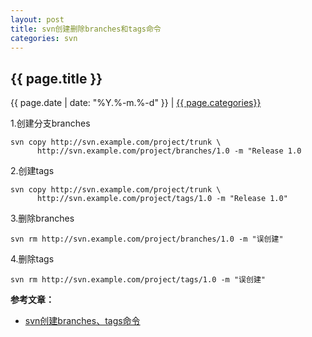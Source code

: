 ```yaml
---
layout: post
title: svn创建删除branches和tags命令
categories: svn
---
```


## {{ page.title }}

{{ page.date | date: "%Y.%-m.%-d" }} | <a href="/archive#{{ page.categories }}">{{ page.categories}}</a>

1.创建分支branches

```
svn copy http://svn.example.com/project/trunk \
      http://svn.example.com/project/branches/1.0 -m "Release 1.0
```

2.创建tags

```
svn copy http://svn.example.com/project/trunk \  
      http://svn.example.com/project/tags/1.0 -m "Release 1.0"  
```

3.删除branches

```
svn rm http://svn.example.com/project/branches/1.0 -m "误创建"
```

4.删除tags

```
svn rm http://svn.example.com/project/tags/1.0 -m "误创建"
```


**参考文章：**

* [svn创建branches、tags命令][1]

[1]: https://blog.csdn.net/seequan/article/details/40656489